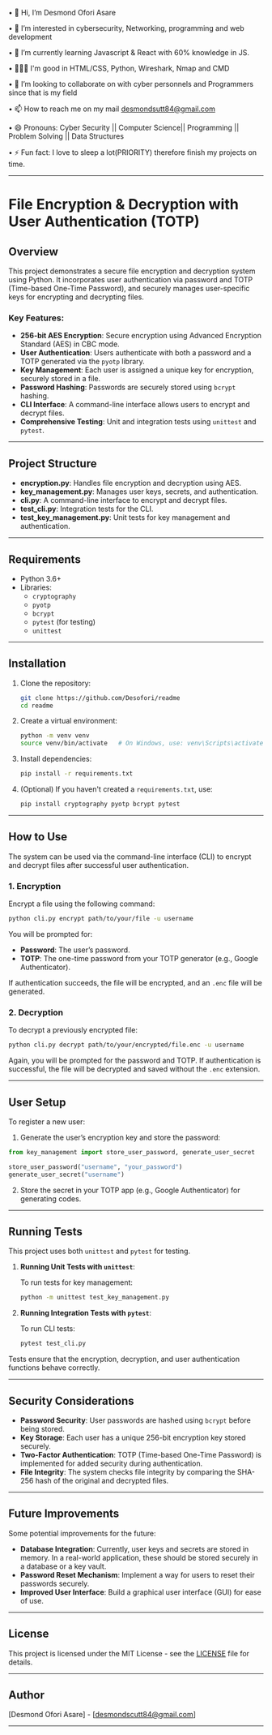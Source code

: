 • 👋 Hi, I’m Desmond Ofori Asare

• 👀 I’m interested in cybersecurity, Networking, programming and web development

• 🌱 I’m currently learning Javascript & React with 60% knowledge in JS.

• 🧑🏽‍💻 I'm good in HTML/CSS, Python, Wireshark, Nmap and CMD

• 💞️ I’m looking to collaborate on with cyber personnels and Programmers since that is my field

• 📫 How to reach me on my mail desmondsutt84@gmail.com

• 😄 Pronouns: Cyber Security || Computer Science|| Programming || Problem Solving || Data Structures 

• ⚡ Fun fact: I love to sleep a lot(PRIORITY) therefore finish my projects on time.

---

# File Encryption & Decryption with User Authentication (TOTP)

## Overview

This project demonstrates a secure file encryption and decryption system using Python. It incorporates user authentication via password and TOTP (Time-based One-Time Password), and securely manages user-specific keys for encrypting and decrypting files. 

### Key Features:
- **256-bit AES Encryption**: Secure encryption using Advanced Encryption Standard (AES) in CBC mode.
- **User Authentication**: Users authenticate with both a password and a TOTP generated via the `pyotp` library.
- **Key Management**: Each user is assigned a unique key for encryption, securely stored in a file.
- **Password Hashing**: Passwords are securely stored using `bcrypt` hashing.
- **CLI Interface**: A command-line interface allows users to encrypt and decrypt files.
- **Comprehensive Testing**: Unit and integration tests using `unittest` and `pytest`.

---

## Project Structure

- **encryption.py**: Handles file encryption and decryption using AES.
- **key_management.py**: Manages user keys, secrets, and authentication.
- **cli.py**: A command-line interface to encrypt and decrypt files.
- **test_cli.py**: Integration tests for the CLI.
- **test_key_management.py**: Unit tests for key management and authentication.

---

## Requirements

- Python 3.6+
- Libraries:
  - `cryptography`
  - `pyotp`
  - `bcrypt`
  - `pytest` (for testing)
  - `unittest`

---

## Installation

1. Clone the repository:
    ```bash
    git clone https://github.com/Desofori/readme
    cd readme
    ```

2. Create a virtual environment:
    ```bash
    python -m venv venv
    source venv/bin/activate   # On Windows, use: venv\Scripts\activate
    ```

3. Install dependencies:
    ```bash
    pip install -r requirements.txt
    ```

4. (Optional) If you haven't created a `requirements.txt`, use:
    ```bash
    pip install cryptography pyotp bcrypt pytest
    ```

---

## How to Use

The system can be used via the command-line interface (CLI) to encrypt and decrypt files after successful user authentication.

### 1. Encryption

Encrypt a file using the following command:

```bash
python cli.py encrypt path/to/your/file -u username
```

You will be prompted for:
- **Password**: The user’s password.
- **TOTP**: The one-time password from your TOTP generator (e.g., Google Authenticator).

If authentication succeeds, the file will be encrypted, and an `.enc` file will be generated.

### 2. Decryption

To decrypt a previously encrypted file:

```bash
python cli.py decrypt path/to/your/encrypted/file.enc -u username
```

Again, you will be prompted for the password and TOTP. If authentication is successful, the file will be decrypted and saved without the `.enc` extension.

---

## User Setup

To register a new user:
1. Generate the user’s encryption key and store the password:

```python
from key_management import store_user_password, generate_user_secret

store_user_password("username", "your_password")
generate_user_secret("username")
```

2. Store the secret in your TOTP app (e.g., Google Authenticator) for generating codes.

---

## Running Tests

This project uses both `unittest` and `pytest` for testing.

1. **Running Unit Tests with `unittest`**:

   To run tests for key management:
   ```bash
   python -m unittest test_key_management.py
   ```

2. **Running Integration Tests with `pytest`**:

   To run CLI tests:
   ```bash
   pytest test_cli.py
   ```

Tests ensure that the encryption, decryption, and user authentication functions behave correctly.

---

## Security Considerations

- **Password Security**: User passwords are hashed using `bcrypt` before being stored.
- **Key Storage**: Each user has a unique 256-bit encryption key stored securely.
- **Two-Factor Authentication**: TOTP (Time-based One-Time Password) is implemented for added security during authentication.
- **File Integrity**: The system checks file integrity by comparing the SHA-256 hash of the original and decrypted files.

---

## Future Improvements

Some potential improvements for the future:
- **Database Integration**: Currently, user keys and secrets are stored in memory. In a real-world application, these should be stored securely in a database or a key vault.
- **Password Reset Mechanism**: Implement a way for users to reset their passwords securely.
- **Improved User Interface**: Build a graphical user interface (GUI) for ease of use.

---

## License

This project is licensed under the MIT License - see the [LICENSE](LICENSE) file for details.

---

## Author

[Desmond Ofori Asare] - [desmondscutt84@gmail.com]

---

<!---
Desofori/Desofori is a ✨ special ✨ repository because its `README.md` (this file) appears on your GitHub profile.
You can click the Preview link to take a look at your changes.
--->
